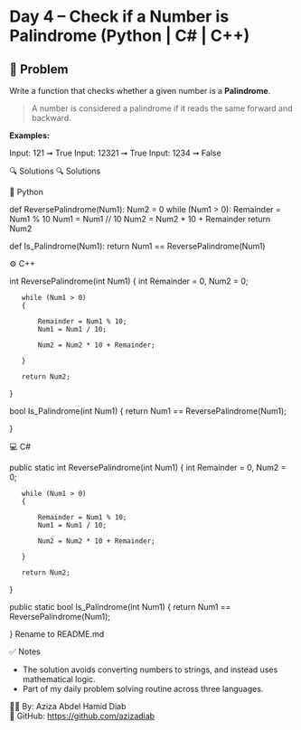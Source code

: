 # Day 4 – Check if a Number is Palindrome (Python | C# | C++)

## 🧠 Problem
Write a function that checks whether a given number is a **Palindrome**.

> A number is considered a palindrome if it reads the same forward and backward.

**Examples:**

Input: 121 ➞ True
Input: 12321 ➞ True
Input: 1234 ➞ False

🔍 Solutions
🔍 Solutions

🐍 Python

def ReversePalindrome(Num1):
    Num2 = 0
    while (Num1 > 0):
        Remainder = Num1 % 10
        Num1 = Num1 // 10
        Num2 = Num2 * 10 + Remainder
    return Num2

def Is_Palindrome(Num1):
    return Num1 == ReversePalindrome(Num1)

⚙️ C++


int ReversePalindrome(int Num1)
   {
     int  Remainder = 0, Num2 = 0;

       while (Num1 > 0)
       {

           Remainder = Num1 % 10;
           Num1 = Num1 / 10;

           Num2 = Num2 * 10 + Remainder;

       }

       return Num2;

   }

bool Is_Palindrome(int Num1)
   {
       return Num1 == ReversePalindrome(Num1);

   }


💻 C#

 public static int ReversePalindrome(int Num1)
   {
     int  Remainder = 0, Num2 = 0;
    

       while (Num1 > 0)
       {

           Remainder = Num1 % 10;
           Num1 = Num1 / 10;

           Num2 = Num2 * 10 + Remainder;
         
       }

       return Num2;
          
   }

   public static bool Is_Palindrome(int Num1)
   {
       return Num1 == ReversePalindrome(Num1);

   }
Rename to README.md


✅ Notes
- The solution avoids converting numbers to strings, and instead uses mathematical logic.
- Part of my daily problem solving routine across three languages.

👩‍💻 By: Aziza Abdel Hamid Diab  
🔗 GitHub: https://github.com/azizadiab


